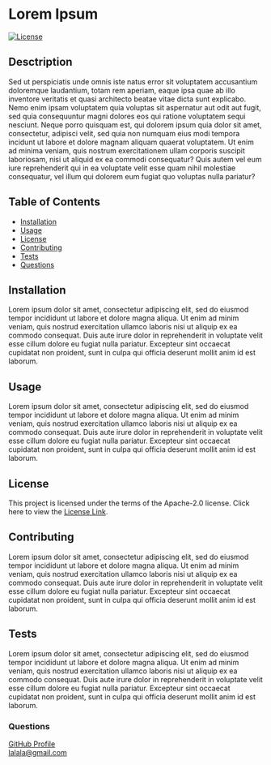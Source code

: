 # Lorem Ipsum
[![License](https://img.shields.io/badge/License-Apache%202.0-blue.svg)](https://opensource.org/licenses/Apache-2.0)
## **Desctription**
Sed ut perspiciatis unde omnis iste natus error sit voluptatem accusantium doloremque laudantium, totam rem aperiam, eaque ipsa quae ab illo inventore veritatis et quasi architecto beatae vitae dicta sunt explicabo. Nemo enim ipsam voluptatem quia voluptas sit aspernatur aut odit aut fugit, sed quia consequuntur magni dolores eos qui ratione voluptatem sequi nesciunt. Neque porro quisquam est, qui dolorem ipsum quia dolor sit amet, consectetur, adipisci velit, sed quia non numquam eius modi tempora incidunt ut labore et dolore magnam aliquam quaerat voluptatem. Ut enim ad minima veniam, quis nostrum exercitationem ullam corporis suscipit laboriosam, nisi ut aliquid ex ea commodi consequatur? Quis autem vel eum iure reprehenderit qui in ea voluptate velit esse quam nihil molestiae consequatur, vel illum qui dolorem eum fugiat quo voluptas nulla pariatur?
## **Table of Contents**
- [Installation](https://github.com/savbennett8/professional-readme-generator/blob/feature/table-of-contents/Develop/yourREADME.md#installation)
- [Usage](https://github.com/savbennett8/professional-readme-generator/blob/feature/table-of-contents/Develop/yourREADME.md#usage)
- [License](https://github.com/savbennett8/professional-readme-generator/blob/feature/table-of-contents/Develop/yourREADME.md#license)
- [Contributing](https://github.com/savbennett8/professional-readme-generator/blob/feature/table-of-contents/Develop/yourREADME.md#contributing)
- [Tests](https://github.com/savbennett8/professional-readme-generator/blob/feature/table-of-contents/Develop/yourREADME.md#tests)
- [Questions](https://github.com/savbennett8/professional-readme-generator/blob/feature/table-of-contents/Develop/yourREADME.md#questions)
## Installation
Lorem ipsum dolor sit amet, consectetur adipiscing elit, sed do eiusmod tempor incididunt ut labore et dolore magna aliqua. Ut enim ad minim veniam, quis nostrud exercitation ullamco laboris nisi ut aliquip ex ea commodo consequat. Duis aute irure dolor in reprehenderit in voluptate velit esse cillum dolore eu fugiat nulla pariatur. Excepteur sint occaecat cupidatat non proident, sunt in culpa qui officia deserunt mollit anim id est laborum.
## Usage
Lorem ipsum dolor sit amet, consectetur adipiscing elit, sed do eiusmod tempor incididunt ut labore et dolore magna aliqua. Ut enim ad minim veniam, quis nostrud exercitation ullamco laboris nisi ut aliquip ex ea commodo consequat. Duis aute irure dolor in reprehenderit in voluptate velit esse cillum dolore eu fugiat nulla pariatur. Excepteur sint occaecat cupidatat non proident, sunt in culpa qui officia deserunt mollit anim id est laborum.

## License
This project is licensed under the terms of the Apache-2.0 license. Click here to view the [License Link](https://opensource.org/licenses/Apache-2.0).

## Contributing
Lorem ipsum dolor sit amet, consectetur adipiscing elit, sed do eiusmod tempor incididunt ut labore et dolore magna aliqua. Ut enim ad minim veniam, quis nostrud exercitation ullamco laboris nisi ut aliquip ex ea commodo consequat. Duis aute irure dolor in reprehenderit in voluptate velit esse cillum dolore eu fugiat nulla pariatur. Excepteur sint occaecat cupidatat non proident, sunt in culpa qui officia deserunt mollit anim id est laborum.
## Tests
Lorem ipsum dolor sit amet, consectetur adipiscing elit, sed do eiusmod tempor incididunt ut labore et dolore magna aliqua. Ut enim ad minim veniam, quis nostrud exercitation ullamco laboris nisi ut aliquip ex ea commodo consequat. Duis aute irure dolor in reprehenderit in voluptate velit esse cillum dolore eu fugiat nulla pariatur. Excepteur sint occaecat cupidatat non proident, sunt in culpa qui officia deserunt mollit anim id est laborum.
### Questions
[GitHub Profile](https://github.com/savbennet8)
<br> lalala@gmail.com
<br> 
